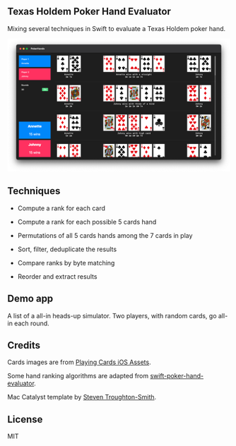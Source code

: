 ## Texas Holdem Poker Hand Evaluator

Mixing several techniques in Swift to evaluate a Texas Holdem poker hand.

![Texas Poker Hands](tph.png)

## Techniques

- Compute a rank for each card

- Compute a rank for each possible 5 cards hand

- Permutations of all 5 cards hands among the 7 cards in play

- Sort, filter, deduplicate the results

- Compare ranks by byte matching

- Reorder and extract results

## Demo app

A list of a all-in heads-up simulator. Two players, with random cards, go all-in each round.

## Credits

Cards images are from [Playing Cards iOS Assets](https://github.com/hayeah/playing-cards-assets).

Some hand ranking algorithms are adapted from [swift-poker-hand-evaluator](https://github.com/s4nchez/swift-poker-hand-evaluator).

Mac Catalyst template by [Steven Troughton-Smith](https://github.com/steventroughtonsmith/catalyst-xctemplates).


## License

MIT